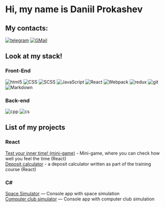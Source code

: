 # Hi, my name is Daniil Prokashev

## My contacts:
<a href="https://t.me/prokashev_daniil"><img alt="telegram" src="https://img.shields.io/badge/Telegram-26A5E4?style=flat-square&logo=telegram&logoColor=white" /></a>
<a href="mailto:flizer.code@gmail.com"><img alt="GMail" src="https://img.shields.io/badge/GMail-EA4335?style=flat-square&logo=gmail&logoColor=white" /></a>

## Look at my stack!
### Front-End 
<p>
  <img alt="html5" src="https://img.shields.io/badge/-HTML5-E34F26?style=flat-square&logo=html5&logoColor=white" />
  <img alt="CSS" src="https://img.shields.io/badge/CSS%20-%231572B6.svg?style=flat-square&logo=css3&logoColor=white" />
  <img alt="SCSS" src="https://img.shields.io/badge/-SCSS-CC6699?style=flat-square&logo=sass&logoColor=white" />
  <img alt="JavaScript" src="https://img.shields.io/badge/JavaScript%20-%23F7DF1E.svg?style=flat-square&logo=javascript&logoColor=black" />
  <img alt="React" src="https://img.shields.io/badge/-React-45b8d8?style=flat-square&logo=react&logoColor=white" />
  <img alt="Webpack" src="https://img.shields.io/badge/-Webpack-8DD6F9?style=flat-square&logo=webpack&logoColor=white" /> 
  <img alt="redux" src="https://img.shields.io/badge/-Redux-764ABC?style=flat-square&logo=redux&logoColor=white" />
  <img alt="git" src="https://img.shields.io/badge/-Git-F05032?style=flat-square&logo=git&logoColor=white" />
  <img alt="Markdown" src="https://img.shields.io/badge/Markdown-%23000000.svg?style=flat-square&logo=markdown&logoColor=white" />
</p>  

### Back-end
<p>
  <img alt="cpp" src="https://img.shields.io/badge/C++-E34F26?style=flat-square&logo=cplusplus&logoColor=white" />
  <img alt="cs" src="https://img.shields.io/badge/CSharp-E34F26?style=flat-square&logo=sharp&logoColor=white" />
</p>

## List of my projects   
### React
[Test your inner time! (mini-game)](https://admirable-raindrop-9fb65d.netlify.app/) - Mini-game, where you can check how well you feel the time (React)   
[Deposit calculator](https://lively-piroshki-5a27cb.netlify.app/) - a deposit calculator written as part of the training course (React)

### C#
[Space Simulator](https://github.com/flizerzet/SpaceSimulator) — Console app with space simulation   
[Computer club simulator](https://github.com/flizerzet/Computer-Club-Simulator) — Console app with computer club simulation
